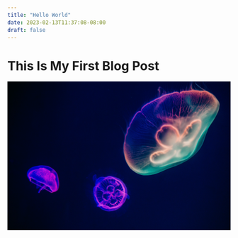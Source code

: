 ```yaml
---
title: "Hello World"
date: 2023-02-13T11:37:08-08:00
draft: false
---
```


# This Is My First Blog Post

![jellyfish](cool-jellyfish.jpg)


